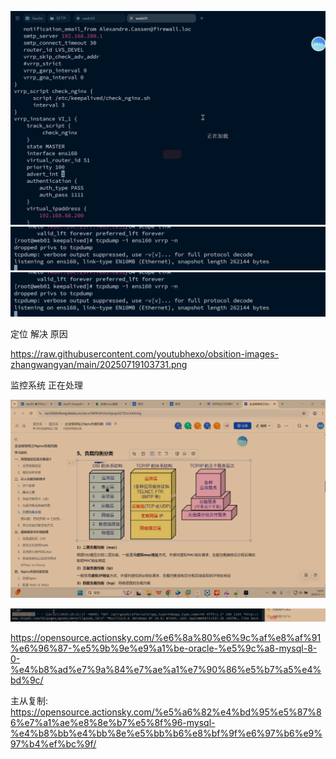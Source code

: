 ![image.png](https://raw.githubusercontent.com/youtubhexo/obsition-images-zhangwangyan/main/20250719101448.png)
![image.png](https://raw.githubusercontent.com/youtubhexo/obsition-images-zhangwangyan/main/20250719103731.png)
![](https://raw.githubusercontent.com/youtubhexo/obsition-images-zhangwangyan/main/20250719103731.png)

定位  解决  原因


https://raw.githubusercontent.com/youtubhexo/obsition-images-zhangwangyan/main/20250719103731.png

监控系统    正在处理


![image.png](https://raw.githubusercontent.com/youtubhexo/obsition-images-zhangwangyan/main/20250719145517.png)


![image.png](https://raw.githubusercontent.com/youtubhexo/obsition-images-zhangwangyan/main/20250719145659.png)


https://opensource.actionsky.com/%e6%8a%80%e6%9c%af%e8%af%91%e6%96%87-%e5%9b%9e%e9%a1%be-oracle-%e5%9c%a8-mysql-8-0-%e4%b8%ad%e7%9a%84%e7%ae%a1%e7%90%86%e5%b7%a5%e4%bd%9c/

主从复制:
https://opensource.actionsky.com/%e5%a6%82%e4%bd%95%e5%87%86%e7%a1%ae%e8%8e%b7%e5%8f%96-mysql-%e4%b8%bb%e4%bb%8e%e5%bb%b6%e8%bf%9f%e6%97%b6%e9%97%b4%ef%bc%9f/